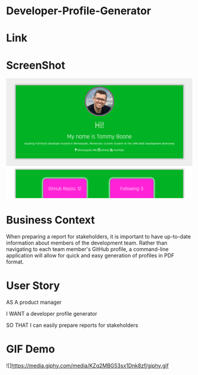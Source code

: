 # Developer-Profile-Generator

# Link

# ScreenShot
![alt_text](./images/Profile-Screenshot.png)



# Business Context
When preparing a report for stakeholders, it is important to have up-to-date information about members of the development team. Rather than navigating to each team member's GitHub profile, a command-line application will allow for quick and easy generation of profiles in PDF format.

# User Story
AS A product manager

I WANT a developer profile generator

SO THAT I can easily prepare reports for stakeholders

# GIF Demo
![]https://media.giphy.com/media/KZq2MBG53sx1Dnk8zf/giphy.gif